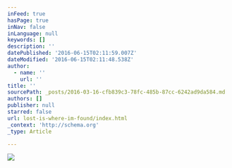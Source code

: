 ```yaml
---
inFeed: true
hasPage: true
inNav: false
inLanguage: null
keywords: []
description: ''
datePublished: '2016-06-15T02:11:59.007Z'
dateModified: '2016-06-15T02:11:48.538Z'
author:
  - name: ''
    url: ''
title: ''
sourcePath: _posts/2016-03-16-cfb839c3-78fc-485b-87cc-6242ad9da584.md
authors: []
publisher: null
starred: false
url: lost-is-where-im-found/index.html
_context: 'http://schema.org'
_type: Article

---
```

![](https://the-grid-user-content.s3-us-west-2.amazonaws.com/35d5763a-b4d4-476f-9321-ba4ca0a94d0e.jpg)